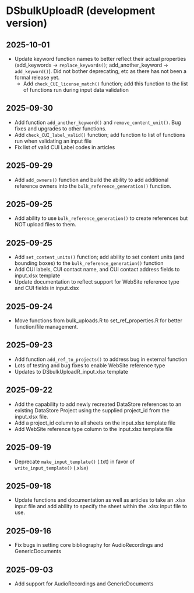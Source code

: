# DSbulkUploadR (development version)
## 2025-10-01
  * Update keyword function names to better reflect their actual properties (add_keywords -> `replace_keywords()`; add_another_keyword -> `add_keyword()`). Did not bother deprecating, etc as there has not been a formal release yet.
    * Add `check_CUI_license_match()` function; add this function to the list of functions run during input data validation
    
## 2025-09-30
  * Add function `add_another_keyword()` and `remove_content_unit()`. Bug fixes and upgrades to other functions.
  * Add `check_CUI_label_valid()` function; add function to list of functions run when validating an input file
  * Fix list of valid CUI Label codes in articles

## 2025-09-29
  * Add `add_owners()` function and build the ability to add additional reference owners into the `bulk_reference_generation()` function.

## 2025-09-25
  * Add ability to use `bulk_reference_generation()` to create references but NOT upload files to them.

## 2025-09-25
  * Add `set_content_units()` function; add ability to set content units (and bounding boxes) to the `bulk_reference_generation()` function
  * Add CUI labels, CUI contact name, and CUI contact address fields to input.xlsx template
  * Update documentation to reflect support for WebSite reference type and CUI fields in input.xlsx

## 2025-09-24
  * Move functions from bulk_uploads.R to set_ref_properties.R for better function/file management.

## 2025-09-23
  * Add function `add_ref_to_projects()` to address bug in external function
  * Lots of testing and bug fixes to enable WebSite reference type
  * Updates to DSbulkUploadR_input.xlsx template

## 2025-09-22
  * Add the capability to add newly recreated DataStore references to an existing DataStore Project using the supplied project_id from the input.xlsx file.
  * Add a project_id column to all sheets on the input.xlsx template file
  * Add WebSite reference type column to the input.xlsx template file

## 2025-09-19
  * Deprecate `make_input_template()` (.txt) in favor of `write_input_template()` (.xlsx)

## 2025-09-18
  * Update functions and documentation as well as articles to take an .xlsx input file and add ability to specify the sheet within the .xlsx input file to use.

## 2025-09-16
  * Fix bugs in setting core bibliography for AudioRecordings and GenericDocuments
  
## 2025-09-03
  * Add support for AudioRecordings and GenericDocuments
